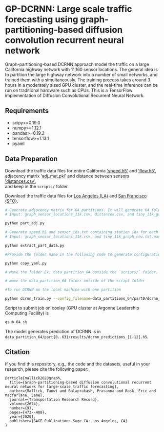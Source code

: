 # GP-DCRNN: Large scale traffic forecasting using graph-partitioning-based diffusion convolution recurrent neural network

Graph-partitioning-based DCRNN approach model the traffic on a large California highway network with 11,160 sensor locations. The general idea is to partition the large highway network into a number of small networks, and trained them with a simultaneously. The training process takes around 3 hours in a moderately sized GPU cluster, and the real-time inference can be run on traditional hardware such as CPUs. This is a TensorFlow implementation of Diffusion Convolutional Recurrent Neural Network.


## Requirements
- scipy>=0.19.0
- numpy>=1.12.1
- pandas>=0.19.2
- tensorflow>=1.13.1
- pyaml


## Data Preparation
Download the traffic data files for entire California ['speed.h5'](https://anl.box.com/s/7hfhtie02iufy75ac1d8g8530majwci0) and ['flow.h5'](https://anl.app.box.com/s/q00j7jxbulq8pqkivjzt5ztv0ai1xjds), adjacency matrix  ['adj_mat.pkl'](https://anl.box.com/s/4143x1repqa1u26aiz7o2rvw3vpcu0wp) and distance between sensors ['distances.csv'](https://anl.box.com/s/cfnc6wryh4yrp58qfc5z7tyxbbpj4gek),  
and keep in the `scripts/` folder.


Download the traffic data files for [Los Angeles (LA)](https://anl.box.com/s/r5yc2zie02pbwwkz9hf0q1pfl2ofi8zo) and [San Francisco (SFO)](https://anl.box.com/s/yw0dgzat4zm4jy8grls2ow7n0xcm56ou).

```bash
# Generate adjucency matrix for 64 partitions. It will generate 64 folder containing adj_mat.pkl for each partition
# Input: graph_sensor_locations_11k.csv, distances.csv, and tiny_11k_graph_new.txt.part.64 (graph partition from Metis)

python part_adj.py

# Generate speed.h5 and sensor_ids.txt containing station ids for each partition 
# Input: graph_sensor_locations_11k.csv, and tiny_11k_graph_new.txt.part.64

python extract_part_data.py

#Provide the folder name in the following code to generate configuration files for all partitions 

python copy_yaml.py

# Move the folder Ex. data_partition_64 outside the `scripts/` folder. 

# move the data_partition_64 folder outside of the script folder

#To run DCRNN on the local machine with one partition

python dcrnn_train.py --config_filename=data_partitions_64/part0/dcrnn_config.yaml

```

Script to submit job on cooley (GPU cluster at Argonne Leadership Computing Facility) is 

```bash
qsub_64.sh
```

The model generates prediction of DCRNN is in `data_partition_64/part{0..63}/results/dcrnn_predictions_[1-12].h5`.


## Citation

If you find this repository, e.g., the code and the datasets, useful in your research, please cite the following paper:
```
@article{mallick2020graph,
  title={Graph-partitioning-based diffusion convolutional recurrent neural network for large-scale traffic forecasting},
  author={Mallick, Tanwi and Balaprakash, Prasanna and Rask, Eric and Macfarlane, Jane},
  journal={Transportation Research Record},
  volume={2674},
  number={9},
  pages={473--488},
  year={2020},
  publisher={SAGE Publications Sage CA: Los Angeles, CA}
}
```
